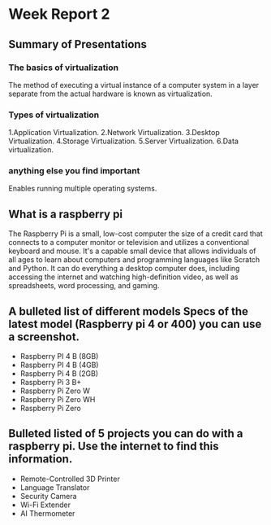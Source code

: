 # Week Report 2
## Summary of Presentations

### The basics of virtualization
The method of executing a virtual instance of a computer system in a layer separate from the actual hardware is known as virtualization.

### Types of virtualization
1.Application Virtualization.
2.Network Virtualization.
3.Desktop Virtualization.
4.Storage Virtualization.
5.Server Virtualization.
6.Data virtualization.

### anything else you find important
Enables running multiple operating systems.


## What is a raspberry pi
The Raspberry Pi is a small, low-cost computer the size of a credit card that connects to a computer monitor or television and utilizes a conventional keyboard and mouse. It's a capable small device that allows individuals of all ages to learn about computers and programming languages like Scratch and Python. It can do everything a desktop computer does, including accessing the internet and watching high-definition video, as well as spreadsheets, word processing, and gaming.

## A bulleted list of different models Specs of the latest model (Raspberry pi 4 or 400) you can use a screenshot.
* Raspberry PI 4 B (8GB)
* Raspberry PI 4 B (4GB)
* Raspberry Pi 4 B (2GB)
* Raspberry Pi 3 B+
* Raspberry Pi  Zero W	
* Raspberry Pi  Zero WH	
* Raspberry Pi Zero
  
## Bulleted listed of 5 projects you can do with a raspberry pi. Use the internet to find this information.
* Remote-Controlled 3D Printer
* Language Translator
* Security Camera
* Wi-Fi Extender
* AI Thermometer